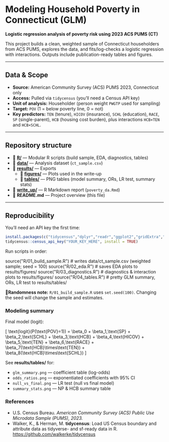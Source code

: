 # Modeling Household Poverty in Connecticut (GLM)

**Logistic regression analysis of poverty risk using 2023 ACS PUMS (CT)**

This project builds a clean, weighted sample of Connecticut householders from ACS PUMS, explores the data, and fits/log-checks a logistic regression with interactions. Outputs include publication-ready tables and figures.

---

## Data & Scope

- **Source:** American Community Survey (ACS) PUMS 2023, Connecticut only  
- **Access:** Pulled via `tidycensus` (you’ll need a Census API key)  
- **Unit of analysis:** Householder (person weight `PWGTP` used for sampling)  
- **Target:** `POV` (1 = below poverty line, 0 = not)  
- **Key predictors:** `TEN` (tenure), `HICOV` (insurance), `SCHL` (education), `RACE`, `SP` (single-parent), `HCB` (housing cost burden), plus interactions `HCB×TEN` and `HCB×SCHL`.

---

## Repository structure

- 📂 **[R/](R/)** — Modular R scripts (build sample, EDA, diagnostics, tables)  
- 📂 **[data/](data/)** — Analysis dataset (`ct_sample.csv`)  
- 📂 **[results/](results/)** — Exports
  - 📂 **[figures/](results/figures/)** — Plots used in the write-up  
  - 📂 **[tables/](results/tables/)** — PNG tables (model summary, ORs, LR test, summary stats)  
- 📂 **[write_up/](write_up/)** — R Markdown report (`poverty_da.Rmd`)  
- 📄 **README.md** — Project overview (this file)

---

## Reproducibility

You’ll need an API key the first time:

```r
install.packages(c("tidycensus","dplyr","readr","ggplot2","gridExtra","GGally","arm","broom","gt","scales"))
tidycensus::census_api_key("YOUR_KEY_HERE", install = TRUE)
```

Run scripts in order:

source("R/01_build_sample.R")   # writes data/ct_sample.csv (weighted sample; seed = 100)
source("R/02_eda.R")            # saves EDA plots to results/figures/
source("R/03_diagnostics.R")    # diagnostics & interaction plots to results/figures/
source("R/04_tables.R")         # pretty GLM summary, ORs, LR test to results/tables/

**🎲Randomness note:** `R/01_build_sample.R` uses `set.seed(100)`. Changing the seed will change the sample and estimates.

### Modeling summary

Final model (logit):

\[
\text{logit}(P(\text{POV}=1)) = \beta_0 + \beta_1\,\text{SP} + \beta_2\,\text{SCHL} + \beta_3\,\text{HCB} + \beta_4\,\text{HICOV} + \beta_5\,\text{TEN} + \beta_6\,\text{RACE} + \beta_7(\text{HCB}\times\text{TEN}) + \beta_8(\text{HCB}\times\text{SCHL})
\]

See **results/tables/** for:
- `glm_summary.png` — coefficient table (log-odds)
- `odds_ratios.png` — exponentiated coefficients with 95% CI
- `null_vs_final.png` — LR test (null vs final model)
- `summary_stats.png` — NP & HCB summary table

### References

- U.S. Census Bureau. *American Community Survey (ACS) Public Use Microdata Sample (PUMS), 2023.*
- Walker, K., & Herman, M. **tidycensus**: Load US Census boundary and attribute data as tidyverse- and sf-ready data in R. <https://github.com/walkerke/tidycensus>


